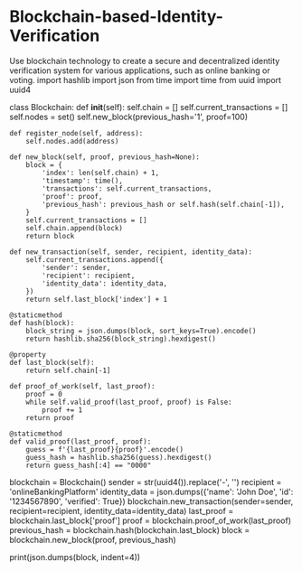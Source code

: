 # Blockchain-based-Identity-Verification
Use blockchain technology to create a secure and decentralized identity verification system for various applications, such as online banking or voting.
import hashlib
import json
from time import time
from uuid import uuid4

class Blockchain:
    def __init__(self):
        self.chain = []
        self.current_transactions = []
        self.nodes = set()
        self.new_block(previous_hash='1', proof=100)

    def register_node(self, address):
        self.nodes.add(address)

    def new_block(self, proof, previous_hash=None):
        block = {
            'index': len(self.chain) + 1,
            'timestamp': time(),
            'transactions': self.current_transactions,
            'proof': proof,
            'previous_hash': previous_hash or self.hash(self.chain[-1]),
        }
        self.current_transactions = []
        self.chain.append(block)
        return block

    def new_transaction(self, sender, recipient, identity_data):
        self.current_transactions.append({
            'sender': sender,
            'recipient': recipient,
            'identity_data': identity_data,
        })
        return self.last_block['index'] + 1

    @staticmethod
    def hash(block):
        block_string = json.dumps(block, sort_keys=True).encode()
        return hashlib.sha256(block_string).hexdigest()

    @property
    def last_block(self):
        return self.chain[-1]

    def proof_of_work(self, last_proof):
        proof = 0
        while self.valid_proof(last_proof, proof) is False:
            proof += 1
        return proof

    @staticmethod
    def valid_proof(last_proof, proof):
        guess = f'{last_proof}{proof}'.encode()
        guess_hash = hashlib.sha256(guess).hexdigest()
        return guess_hash[:4] == "0000"

blockchain = Blockchain()
sender = str(uuid4()).replace('-', '')
recipient = 'onlineBankingPlatform'
identity_data = json.dumps({'name': 'John Doe', 'id': '1234567890', 'verified': True})
blockchain.new_transaction(sender=sender, recipient=recipient, identity_data=identity_data)
last_proof = blockchain.last_block['proof']
proof = blockchain.proof_of_work(last_proof)
previous_hash = blockchain.hash(blockchain.last_block)
block = blockchain.new_block(proof, previous_hash)

print(json.dumps(block, indent=4))
